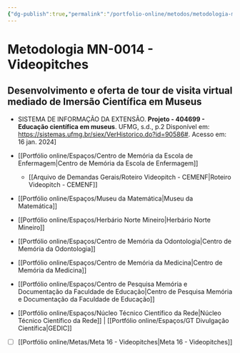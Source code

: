 ```yaml
---
{"dg-publish":true,"permalink":"/portfolio-online/metodos/metodologia-mn-0014-videopitches/","tags":["💼/🎯/🛠️"],"created":"2024-02-05T11:59:49.070-03:00","updated":"2024-02-11T11:18:07.001-03:00"}
---
```



# Metodologia MN-0014 - Videopitches

## Desenvolvimento e oferta de tour de visita virtual mediado de Imersão Científica em Museus   
- SISTEMA DE INFORMAÇÃO DA EXTENSÃO. **Projeto - 404699 - Educação científica em museus**. UFMG, s.d., p.2 Disponível em: <https://sistemas.ufmg.br/siex/VerHistorico.do?id=90586#>. Acesso em: 16 jan. 2024]

- [[Portfólio online/Espaços/Centro de Memória da Escola de Enfermagem\|Centro de Memória da Escola de Enfermagem]]
	- [[Arquivo de Demandas Gerais/Roteiro Videopitch - CEMENF\|Roteiro Videopitch - CEMENF]]
- [[Portfólio online/Espaços/Museu da Matemática\|Museu da Matemática]]
- [[Portfólio online/Espaços/Herbário Norte Mineiro\|Herbário Norte Mineiro]]
- [[Portfólio online/Espaços/Centro de Memória da Odontologia\|Centro de Memória da Odontologia]]
- [[Portfólio online/Espaços/Centro de Memória da Medicina\|Centro de Memória da Medicina]]
- [[Portfólio online/Espaços/Centro de Pesquisa Memória e Documentação da Faculdade de Educação\|Centro de Pesquisa Memória e Documentação da Faculdade de Educação]]
- [[Portfólio online/Espaços/Núcleo Técnico Científico da Rede\|Núcleo Técnico Científico da Rede]] | [[Portfólio online/Espaços/GT Divulgação Científica\|GEDIC]]

- [ ] [[Portfólio online/Metas/Meta 16 - Videopitches\|Meta 16 - Videopitches]]